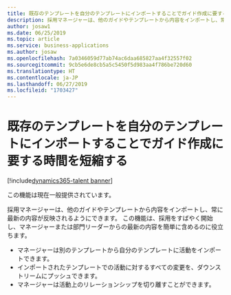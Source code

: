 ```yaml
---
title: 既存のテンプレートを自分のテンプレートにインポートすることでガイド作成に要する時間を短縮する
description: 採用マネージャーは、他のガイドやテンプレートから内容をインポートし、常に最新の内容が反映されるようにできます。
author: josaw1
ms.date: 06/25/2019
ms.topic: article
ms.service: business-applications
ms.author: josaw
ms.openlocfilehash: 7a0346059d77ab74ac6daa685827aa4f32557f02
ms.sourcegitcommit: 9cb5e6de8cb5a5c5450f5d983aa4f786be720d60
ms.translationtype: HT
ms.contentlocale: ja-JP
ms.lasthandoff: 06/27/2019
ms.locfileid: "1703427"
---
```

#  <a name="accelerate-guide-creation-by-importing-an-existing-template-into-yours"></a>既存のテンプレートを自分のテンプレートにインポートすることでガイド作成に要する時間を短縮する

[!include[dynamics365-talent banner](../../includes/dynamics365-talent.md)]

この機能は現在一般提供されています。

採用マネージャーは、他のガイドやテンプレートから内容をインポートし、常に最新の内容が反映されるようにできます。 この機能は、採用をすばやく開始し、マネージャーまたは部門リーダーからの最新の内容を簡単に含めるのに役立ちます。 

-   マネージャーは別のテンプレートから自分のテンプレートに活動をインポートできます。
-   インポートされたテンプレートでの活動に対するすべての変更を、ダウンストリームにプッシュできます。
-   マネージャーは活動上のリレーションシップを切り離すことができます。

